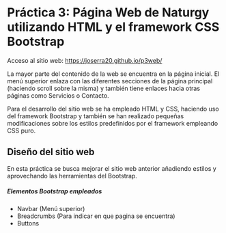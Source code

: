 # Práctica 3: Página Web de Naturgy utilizando HTML y el framework CSS Bootstrap
Acceso al sitio web: https://joserra20.github.io/p3web/

La mayor parte del contenido de la web se encuentra en la página inicial. El menú superior enlaza con las diferentes secciones de la página principal (haciendo scroll sobre la misma) y también tiene enlaces hacia otras páginas como Servicios o Contacto.

Para el desarrollo del sitio web se ha empleado HTML y CSS, haciendo uso del framework Bootstrap y también se han realizado pequeñas modificaciones sobre los estilos predefinidos por el framework empleando CSS puro.
## Diseño del sitio web
En esta práctica se busca mejorar el sitio web anterior añadiendo estilos y aprovechando las herramientas del Bootstrap.
##### Elementos Bootstrap empleados
- Navbar (Menú superior)
- Breadcrumbs (Para indicar en que pagina se encuentra)
- Buttons
